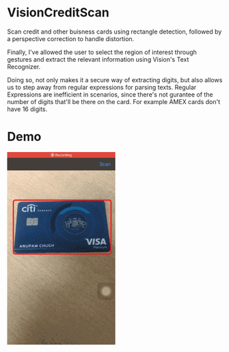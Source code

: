 # VisionCreditScan

Scan credit and other buisness cards using rectangle detection, followed by a perspective correction to handle distortion.

Finally, I've allowed the user to select the region of interest through gestures and extract the relevant
information using Vision's Text Recognizer.

Doing so, not only makes it a secure way of extracting digits, but also allows us to step away from regular
expressions for parsing texts. Regular Expressions are inefficient in scenarios, since there's not gurantee of the number
of digits that'll be there on the card. For example AMEX cards don't have 16 digits.

# Demo

![alt-text](https://github.com/anupamchugh/VisionCreditScan/blob/master/vision-credit-card-scanner-output.gif)

